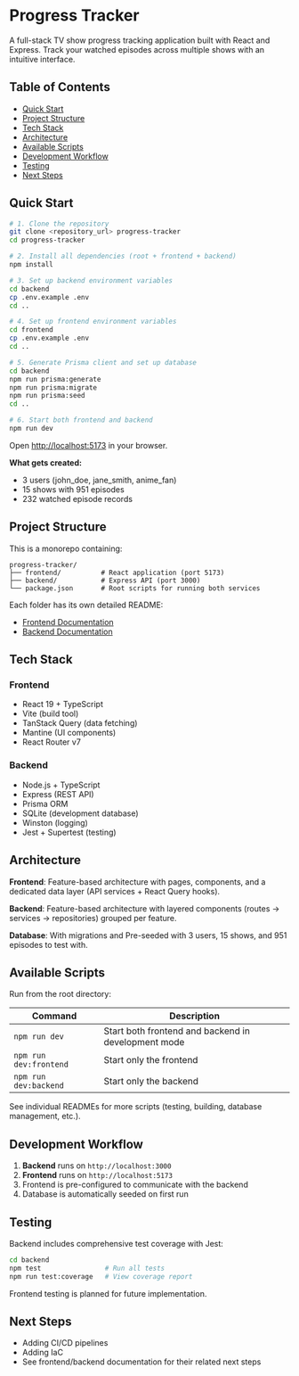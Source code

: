 # Progress Tracker

A full-stack TV show progress tracking application built with React and Express. Track your watched episodes across multiple shows with an intuitive interface.

## Table of Contents

- [Quick Start](#quick-start)
- [Project Structure](#project-structure)
- [Tech Stack](#tech-stack)
- [Architecture](#architecture)
- [Available Scripts](#available-scripts)
- [Development Workflow](#development-workflow)
- [Testing](#testing)
- [Next Steps](#next-steps)

## Quick Start

```bash
# 1. Clone the repository
git clone <repository_url> progress-tracker
cd progress-tracker

# 2. Install all dependencies (root + frontend + backend)
npm install

# 3. Set up backend environment variables
cd backend
cp .env.example .env
cd ..

# 4. Set up frontend environment variables
cd frontend
cp .env.example .env
cd ..

# 5. Generate Prisma client and set up database
cd backend
npm run prisma:generate
npm run prisma:migrate
npm run prisma:seed
cd ..

# 6. Start both frontend and backend
npm run dev
```

Open [http://localhost:5173](http://localhost:5173) in your browser.

**What gets created:**
- 3 users (john_doe, jane_smith, anime_fan)
- 15 shows with 951 episodes
- 232 watched episode records

## Project Structure

This is a monorepo containing:

```
progress-tracker/
├── frontend/          # React application (port 5173)
├── backend/           # Express API (port 3000)
└── package.json       # Root scripts for running both services
```

Each folder has its own detailed README:
- [Frontend Documentation](./frontend/README.md)
- [Backend Documentation](./backend/README.md)

## Tech Stack

### Frontend
- React 19 + TypeScript
- Vite (build tool)
- TanStack Query (data fetching)
- Mantine (UI components)
- React Router v7

### Backend
- Node.js + TypeScript
- Express (REST API)
- Prisma ORM
- SQLite (development database)
- Winston (logging)
- Jest + Supertest (testing)

## Architecture

**Frontend**: Feature-based architecture with pages, components, and a dedicated data layer (API services + React Query hooks).

**Backend**: Feature-based architecture with layered components (routes → services → repositories) grouped per feature.

**Database**: With migrations and Pre-seeded with 3 users, 15 shows, and 951 episodes to test with.

## Available Scripts

Run from the root directory:

| Command | Description |
|---------|-------------|
| `npm run dev` | Start both frontend and backend in development mode |
| `npm run dev:frontend` | Start only the frontend |
| `npm run dev:backend` | Start only the backend |

See individual READMEs for more scripts (testing, building, database management, etc.).

## Development Workflow

1. **Backend** runs on `http://localhost:3000`
2. **Frontend** runs on `http://localhost:5173`
3. Frontend is pre-configured to communicate with the backend
4. Database is automatically seeded on first run

## Testing

Backend includes comprehensive test coverage with Jest:

```bash
cd backend
npm test                # Run all tests
npm run test:coverage   # View coverage report
```

Frontend testing is planned for future implementation.

## Next Steps

- Adding CI/CD pipelines
- Adding IaC
- See frontend/backend documentation for their related next steps
